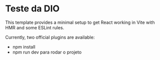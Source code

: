 # Teste da DIO

This template provides a minimal setup to get React working in Vite with HMR and some ESLint rules.

Currently, two official plugins are available:

- npm install
- npm run dev para rodar o projeto
